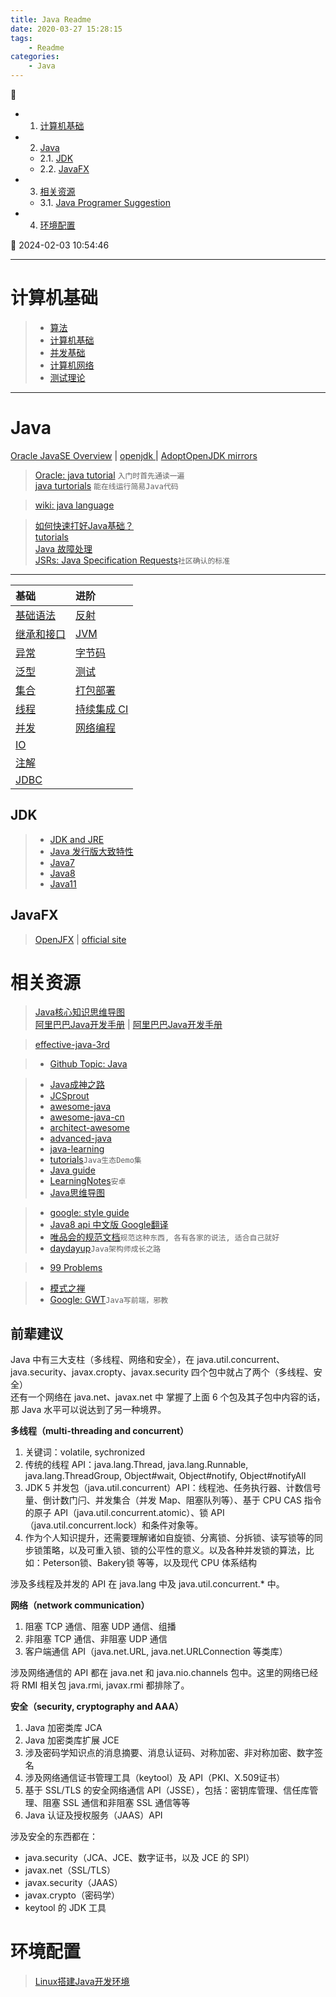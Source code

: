 ```yaml
---
title: Java Readme
date: 2020-03-27 15:28:15
tags: 
    - Readme
categories: 
    - Java
---
```


💠

- 1. [计算机基础](#计算机基础)
- 2. [Java](#java)
    - 2.1. [JDK](#jdk)
    - 2.2. [JavaFX](#javafx)
- 3. [相关资源](#相关资源)
    - 3.1. [Java Programer Suggestion](#java-programer-suggestion)
- 4. [环境配置](#环境配置)

💠 2024-02-03 10:54:46
****************************************
# 计算机基础

>- [算法](/Algorithm/Algorithm.md)  
>- [计算机基础](/Skills/CS/Computer.md)  
>- [并发基础](/Skills/Councurrency/)  
>- [计算机网络](/Skills/Network/)  
>- [测试理论](/Skills/Test/TestTheory.md)  

*************************************
# Java
[Oracle JavaSE Overview](http://www.oracle.com/technetwork/java/javase/overview/index.html) | [openjdk ](http://openjdk.java.net/) | [AdoptOpenJDK mirrors](https://mirrors.tuna.tsinghua.edu.cn/AdoptOpenJDK/)   

> [Oracle: java tutorial](https://docs.oracle.com/javase/tutorial/java/) `入门时首先通读一遍`  
> [java turtorials](https://www.geeksforgeeks.org/java-tutorials/) `能在线运行简易Java代码`

> [wiki: java language](https://en.wikipedia.org/wiki/Java_%28programming_language%29)  

> [如何快速打好Java基础？](https://www.zhihu.com/question/50904128)  
> [tutorials](https://github.com/eugenp/tutorials)  
> [Java 故障处理](/Java/AdvancedLearning/Tuning/Readme.md)  
> [JSRs: Java Specification Requests](https://jcp.org/en/jsr/all)`社区确认的标准`  

********************

| 基础 | 进阶 |
|:----|:----|
| [基础语法](/Java/AdvancedLearning/JavaBasicSyntax.md)  | [反射](/Java/AdvancedLearning/JavaReflection.md) |
| [继承和接口](/Java/AdvancedLearning/JavaInheritedAndInterface.md)  | [JVM](/Java/AdvancedLearning/JVM.md) |
| [异常](/Java/AdvancedLearning/JavaException.md)  | [字节码](/Java/AdvancedLearning/JavaClass.md) |
| [泛型](/Java/AdvancedLearning/JavaGenerics.md)  | [测试](/Java/Test/JavaTest.md) | 
| [集合](/Java/AdvancedLearning/JavaCollection.md)  | [打包部署](/Java/AdvancedLearning/JavaDeploy.md) |
| [线程](/Java/AdvancedLearning/JavaThread.md)  | [持续集成 CI](/Skills/DevOps/ContinuousIntegration.md) |
| [并发](/Java/AdvancedLearning/JavaConcurrency.md)  | [网络编程](/Java/AdvancedLearning/JavaNetwork.md) |
| [IO](/Java/AdvancedLearning/JavaIO.md)  |  |
| [注解](/Java/AdvancedLearning/JavaAnnotation.md)  |  |
| [JDBC](/Java/AdvancedLearning/JDBC.md) | |

## JDK
>- [JDK and JRE](/Java/AdvancedLearning/JDKAndJRE.md)
>- [Java 发行版大致特性](/Java/AdvancedLearning/JavaReleaseVersion.md)
>- [Java7](/Java/AdvancedLearning/Java7.md)
>- [Java8](/Java/AdvancedLearning/Java8.md)
>- [Java11](/Java/AdvancedLearning/Java11.md)

## JavaFX
> [OpenJFX](https://wiki.openjdk.java.net/display/OpenJFX) | [official site](https://openjfx.io)

# 相关资源
> [Java核心知识思维导图](https://gitee.com/gin9/MindMap)  
> [阿里巴巴Java开发手册](https://github.com/alibaba/p3c) | [阿里巴巴Java开发手册](/Java/AlibabaJavaStandard.md)  

> [effective-java-3rd ](https://github.com/sjsdfg/effective-java-3rd-chinese)  

>- [Github Topic: Java](https://github.com/topics/java)

>- [Java成神之路](https://github.com/hollischuang/toBeTopJavaer)
>- [JCSprout](https://github.com/crossoverJie/JCSprout)
>- [awesome-java](https://github.com/akullpp/awesome-java)
>- [awesome-java-cn](https://github.com/jobbole/awesome-java-cn)
>- [architect-awesome](https://github.com/xingshaocheng/architect-awesome)
>- [advanced-java](https://github.com/doocs/advanced-java)
>- [java-learning](https://github.com/brianway/java-learning)
>- [tutorials](https://github.com/eugenp/tutorials)`Java生态Demo集`
>- [Java guide](https://github.com/Snailclimb/JavaGuide)
>- [LearningNotes](https://github.com/francistao/LearningNotes)`安卓`
>- [Java思维导图](https://gitee.com/java-mindmap/mapSource)

>- [google: style guide](https://google.github.io/styleguide/javaguide.html)
>- [Java8 api 中文版 Google翻译](https://blog.fondme.cn/posts/21004/)
>- [唯品会的规范文档](https://github.com/vipshop/vjtools)`规范这种东西, 各有各家的说法, 适合自己就好`
>- [daydayup](https://github.com/ITDragonBlog/daydayup)`Java架构师成长之路`

>- [99 Problems](https://github.com/shekhargulati/99-problems)

>- [模式之禅](/Java/DesignPattern.md)
>- [Google: GWT](https://www.gwtproject.org/doc/latest/tutorial/index.html)`Java写前端，邪教`  

## 前辈建议
Java 中有三大支柱（多线程、网络和安全），在 java.util.concurrent、java.security、javax.cropty、javax.security 四个包中就占了两个（多线程、安全）  
还有一个网络在 java.net、javax.net 中  掌握了上面 6 个包及其子包中内容的话，那 Java 水平可以说达到了另一种境界。

**多线程（multi-threading and concurrent）**

1. 关键词：volatile, sychronized
2. 传统的线程 API：java.lang.Thread, java.lang.Runnable, java.lang.ThreadGroup, Object#wait, Object#notify, Object#notifyAll
3. JDK 5 并发包（java.util.concurrent）API：线程池、任务执行器、计数信号量、倒计数门闩、并发集合（并发 Map、阻塞队列等）、基于 CPU CAS 指令的原子 API（java.util.concurrent.atomic）、锁 API（java.util.concurrent.lock）和条件对象等。
4. 作为个人知识提升，还需要理解诸如自旋锁、分离锁、分拆锁、读写锁等的同步锁策略，以及可重入锁、锁的公平性的意义。以及各种并发锁的算法，比如：Peterson锁、Bakery锁 等等，以及现代 CPU 体系结构

涉及多线程及并发的 API 在 java.lang 中及 java.util.concurrent.* 中。

**网络（network communication）**

1. 阻塞 TCP 通信、阻塞 UDP 通信、组播
2. 非阻塞 TCP 通信、非阻塞 UDP 通信
3. 客户端通信 API（java.net.URL, java.net.URLConnection 等类库）

涉及网络通信的 API 都在 java.net 和 java.nio.channels 包中。这里的网络已经将 RMI 相关包 java.rmi, javax.rmi 都排除了。

**安全（security, cryptography and AAA）**

1. Java 加密类库 JCA
2. Java 加密类库扩展 JCE
3. 涉及密码学知识点的消息摘要、消息认证码、对称加密、非对称加密、数字签名
4. 涉及网络通信证书管理工具（keytool）及 API（PKI、X.509证书）
5. 基于 SSL/TLS 的安全网络通信 API（JSSE），包括：密钥库管理、信任库管理、阻塞 SSL 通信和非阻塞 SSL 通信等等
6. Java 认证及授权服务（JAAS）API

涉及安全的东西都在：

- java.security（JCA、JCE、数字证书，以及 JCE 的 SPI）
- javax.net（SSL/TLS）
- javax.security（JAAS）
- javax.crypto（密码学）
- keytool 的 JDK 工具 


# 环境配置
> [Linux搭建Java开发环境](/Linux/JavaDevInit.md)
